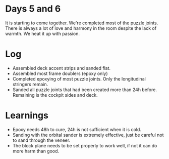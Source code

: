 # Days 5 and 6
It is starting to come together. We're completed most of the puzzle joints. There is always a lot of love and harmony in the room despite the lack of warmth. We heat it up with passion.

# Log
- Assembled deck accent strips and sanded flat.
- Assembled most frame doublers (epoxy only)
- Completed epoxying of most puzzle joints. Only the longitudinal stringers remain.
- Sanded all puzzle joints that had been created more than 24h before. Remaining is the cockpit sides and deck.

# Learnings
- Epoxy needs 48h to cure, 24h is not sufficient when it is cold.
- Sanding with the orbital sander is extremely effective, just be careful not to sand through the veneer.
- The block plane needs to be set properly to work well, if not it can do more harm than good.

